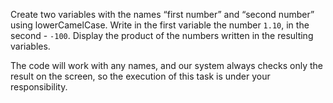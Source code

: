 
Create two variables with the names “first number” and “second number” using lowerCamelCase. Write in the first variable the number `1.10`, in the second - `-100`. Display the product of the numbers written in the resulting variables.

The code will work with any names, and our system always checks only the result on the screen, so the execution of this task is under your responsibility.
